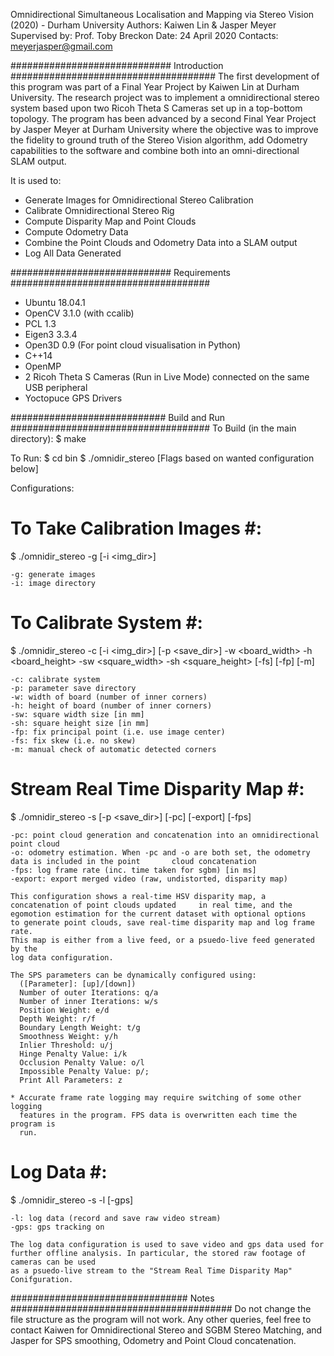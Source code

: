 Omnidirectional Simultaneous Localisation and Mapping via Stereo Vision (2020) - Durham University
Authors: Kaiwen Lin & Jasper Meyer
Supervised by: Prof. Toby Breckon
Date: 24 April 2020
Contacts:
	  meyerjasper@gmail.com

############################# Introduction #####################################
The first development of this program was part of a Final Year Project by Kaiwen Lin at Durham University. 
The research project was to implement a omnidirectional stereo system based upon two Ricoh Theta S Cameras set up in a top-bottom topology. 
The program has been advanced by a second Final Year Project by Jasper Meyer at Durham University where the objective was to improve 
the fidelity to ground truth of the Stereo Vision algorithm, add Odometry capabilities to the software and combine both into 
an omni-directional SLAM output.

It is used to:
  - Generate Images for Omnidirectional Stereo Calibration
  - Calibrate Omnidirectional Stereo Rig
  - Compute Disparity Map and Point Clouds
  - Compute Odometry Data
  - Combine the Point Clouds and Odometry Data into a SLAM output
  - Log All Data Generated

############################# Requirements ####################################
- Ubuntu 18.04.1
- OpenCV 3.1.0 (with ccalib)
- PCL 1.3
- Eigen3 3.3.4
- Open3D 0.9 (For point cloud visualisation in Python)
- C++14
- OpenMP
- 2 Ricoh Theta S Cameras (Run in Live Mode) connected on the same USB peripheral
- Yoctopuce GPS Drivers

############################ Build and Run ####################################
To Build (in the main directory):
$ make

To Run:
$ cd bin
$ ./omnidir_stereo [Flags based on wanted configuration below]

Configurations:
  # To Take Calibration Images #:
  $ ./omnidir_stereo -g [-i <img_dir>]

    -g: generate images
    -i: image directory

  # To Calibrate System #:
  $ ./omnidir_stereo -c [-i <img_dir>] [-p <save_dir>] -w <board_width> -h <board_height>
                   -sw <square_width> -sh <square_height> [-fs] [-fp] [-m]

    -c: calibrate system
    -p: parameter save directory
    -w: width of board (number of inner corners)
    -h: height of board (number of inner corners)
    -sw: square width size [in mm]
    -sh: square height size [in mm]
    -fp: fix principal point (i.e. use image center)
    -fs: fix skew (i.e. no skew)
    -m: manual check of automatic detected corners

  # Stream Real Time Disparity Map #:
  $ ./omnidir_stereo -s [-p <save_dir>] [-pc] [-export] [-fps]

    -pc: point cloud generation and concatenation into an omnidirectional point cloud
    -o: odometry estimation. When -pc and -o are both set, the odometry data is included in the point 		cloud concatenation
    -fps: log frame rate (inc. time taken for sgbm) [in ms]
    -export: export merged video (raw, undistorted, disparity map)

    This configuration shows a real-time HSV disparity map, a concatenation of point clouds updated 	in real time, and the egomotion estimation for the current dataset with optional options
    to generate point clouds, save real-time disparity map and log frame rate.
    This map is either from a live feed, or a psuedo-live feed generated by the
    log data configuration.

    The SPS parameters can be dynamically configured using:
      ([Parameter]: [up]/[down])
      Number of outer Iterations: q/a
      Number of inner Iterations: w/s
      Position Weight: e/d
      Depth Weight: r/f
      Boundary Length Weight: t/g
      Smoothness Weight: y/h
      Inlier Threshold: u/j
      Hinge Penalty Value: i/k
      Occlusion Penalty Value: o/l
      Impossible Penalty Value: p/;
      Print All Parameters: z

    * Accurate frame rate logging may require switching of some other logging
      features in the program. FPS data is overwritten each time the program is
      run.

  # Log Data #:
  $ ./omnidir_stereo -s -l [-gps]

    -l: log data (record and save raw video stream)
    -gps: gps tracking on

    The log data configuration is used to save video and gps data used for
    further offline analysis. In particular, the stored raw footage of cameras can be used
    as a psuedo-live stream to the "Stream Real Time Disparity Map" Conifguration.

################################ Notes ########################################
Do not change the file structure as the program will not work.
Any other queries, feel free to contact Kaiwen for Omnidirectional Stereo and SGBM Stereo Matching, and Jasper for SPS smoothing, Odometry and Point Cloud concatenation.
